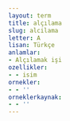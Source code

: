 ```yaml
---
layout: term
title: alçılama
slug: alcilama
letter: A
lisan: Türkçe
anlamlar:
- Alçılamak işi
ozellikler:
- - isim
ornekler:
- - ''
orneklerkaynak:
- - ''
---
```

